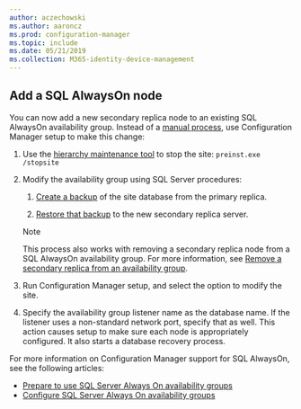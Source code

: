 ```yaml
---
author: aczechowski
ms.author: aaroncz
ms.prod: configuration-manager
ms.topic: include
ms.date: 05/21/2019
ms.collection: M365-identity-device-management
---
```


## <a name="bkmk_sqlao"></a> Add a SQL AlwaysOn node

<!--3127336-->

You can now add a new secondary replica node to an existing SQL AlwaysOn availability group. Instead of a [manual process](/sccm/core/servers/deploy/configure/configure-aoag.md#bkmk_sync), use Configuration Manager setup to make this change:

1. Use the [hierarchy maintenance tool](/sccm/core/servers/manage/hierarchy-maintenance-tool-preinst.exe) to stop the site: `preinst.exe /stopsite`

1. Modify the availability group using SQL Server procedures:

    1. [Create a backup](https://docs.microsoft.com/sql/relational-databases/backup-restore/create-a-full-database-backup-sql-server?view=sql-server-2017) of the site database from the primary replica.

    1. [Restore that backup](https://docs.microsoft.com/sql/relational-databases/backup-restore/restore-a-database-backup-using-ssms?view=sql-server-2017) to the new secondary replica server.

    > [!Note]  
    > This process also works with removing a secondary replica node from a SQL AlwaysOn availability group. For more information, see [Remove a secondary replica from an availability group](https://docs.microsoft.com/sql/database-engine/availability-groups/windows/remove-a-secondary-replica-from-an-availability-group-sql-server?view=sql-server-2017).

1. Run Configuration Manager setup, and select the option to modify the site.

1. Specify the availability group listener name as the database name. If the listener uses a non-standard network port, specify that as well. This action causes setup to make sure each node is appropriately configured. It also starts a database recovery process.

For more information on Configuration Manager support for SQL AlwaysOn, see the following articles:

- [Prepare to use SQL Server Always On availability groups](/sccm/core/servers/deploy/configure/sql-server-alwayson-for-a-highly-available-site-database)
- [Configure SQL Server Always On availability groups](/sccm/core/servers/deploy/configure/configure-aoag)
